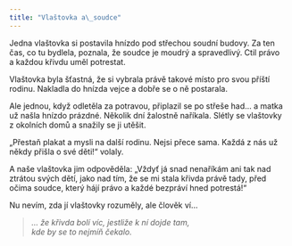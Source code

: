 ```yaml
---
title: "Vlaštovka a\_soudce"
---
```


  

Jedna vlaštovka si postavila hnízdo pod střechou soudní budovy. Za ten čas, co tu bydlela, poznala, že soudce je moudrý a spravedlivý. Ctil právo a každou křivdu uměl potrestat.

Vlaštovka byla šťastná, že si vybrala právě takové místo pro svou příští rodinu. Nakladla do hnízda vejce a dobře se o ně postarala.

Ale jednou, když odletěla za potravou, připlazil se po střeše had… a matka už našla hnízdo prázdné. Několik dní žalostně naříkala. Slétly se vlaštovky z okolních domů a snažily se ji utěšit.

„Přestaň plakat a mysli na další rodinu. Nejsi přece sama. Každá z nás už někdy přišla o své děti!“ volaly.

A naše vlaštovka jim odpověděla: „Vždyť já snad nenaříkám ani tak nad ztrátou svých dětí, jako nad tím, že se mi stala křivda právě tady, před očima soudce, který hájí právo a každé bezpráví hned potrestá!“

Nu nevím, zda jí vlaštovky rozuměly, ale člověk ví…

> _… že křivda bolí víc, jestliže k ní dojde tam,  
> kde by se to nejmíň čekalo._
